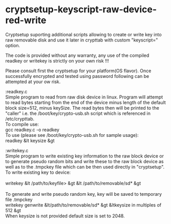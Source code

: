 # cryptsetup-keyscript-raw-device-red-write
Cryptsetup suporting additional scripts allowing to create or write key into raw removable disk and use it later in crypttab with custom "keyscript=" option.

The code is provided without any warranty, any use of the compiled readkey or writekey is strictly on your own risk !!!

Please consult first the cryptsetup for your platform(OS flavor). Once successfully encrypted and tested using password following can be attempted at your ow risk.

:readkey.c <br />
    Simple program to read from raw disk device in linux. Program will attempt to read bytes starting from the end of the device minus length of the default block size=512, minus keySize. The read bytes then will be printed to the "caller" i.e. the /boot/key/crypto-usb.sh script which is referenced in /etc/crypttab.<br />
    To compile use: <br />
      gcc readkey.c -o readkey <br />
    To use (please see /boot/key/crypto-usb.sh for sample usage):<br />
      readkey &lt keysize &gt
    
:writekey.c <br />
    Simple program to write existing key information to the raw block device or to generate pseudo random bits and write these to the raw block device as well as to the .tmpckey file which can be then used directly in "cryptsetup". <br />
    To write existing key to device: <br />                                            
      writekey &lt /path/to/keyfile> &gt &lt /path/to/removable/sd* &gt   <br />                 
    To generate and write pseudo random key, key will be saved to temporary file .tmpckey  <br />
      writekey genwrite &lt/path/to/removable/sd* &gt &ltkeysize in multiples of 512 &gt  <br />
    When keysize is not provided default size is set to 2048. <br />            
    
